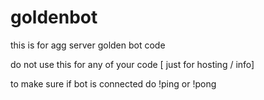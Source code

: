 # goldenbot
this is for agg server golden bot code

do not use this for any of your code [ just for hosting / info]

to make sure if bot is connected do !ping or !pong
